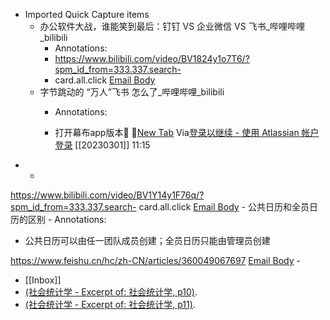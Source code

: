 - Imported Quick Capture items
    - 办公软件大战，谁能笑到最后：钉钉 VS 企业微信 VS 飞书_哔哩哔哩_bilibili
        - Annotations:
        - https://www.bilibili.com/video/BV1824y1o7T6/?spm_id_from=333.337.search-
        - card.all.click [Email Body](https://files.todoist.com/26lzjh-4qGTwuF52NuTHzKgDsymfzdJJ7on49EahgeM-eTFfBhRypWhW6bDKBWoc/by/21878347/as/file.html)
    - 字节跳动的 “万人”飞书 怎么了_哔哩哔哩_bilibili
        - Annotations:

        - 打开幕布app版本🌱 🦩[New Tab](chrome://newtab/) Via[登录以继续 - 使用 Atlassian 帐户登录](https://id.atlassian.com/login?application=trello&continue=https%3A%2F%2Ftrello.com%2Fauth%2Fatlassian%2Fcallback%3FreturnUrl%3D%252Fb%252FmkDhVlAC%252F%2525E5%2525B7%2525A5%2525E4%2525BD%25259C%2525E8%2525AE%2525B0%2525E5%2525BD%252595%26display%3DeyJ2ZXJpZmljYXRpb25TdHJhdGVneSI6InNvZnQifQ%253D%253D%26aaOnboarding%3D%26updateEmail%3D%26traceId%3D63fec34f13f5ca39eea6ee46c6d51a2d%26ssoVerified%3D&display=eyJ2ZXJpZmljYXRpb25TdHJhdGVneSI6InNvZnQifQ%3D%3D&email=wxhdp%40163.com&errorCode&login_hint=wxhdp%40163.com&restrict=true) [[20230301]] 11:15
*   * 


https://www.bilibili.com/video/BV1Y14y1F76q/?spm_id_from=333.337.search-
card.all.click [Email Body](https://files.todoist.com/rHCAPDMDs4ouzdOl9IHWao0RWkoq6mQTU2RTO9_nkrKJPMQKHYkJeJumnYYaqgQG/by/21878347/as/file.html)
    - 公共日历和全员日历的区别
        - Annotations:

* 公共日历可以由任一团队成员创建；全员日历只能由管理员创建

https://www.feishu.cn/hc/zh-CN/articles/360049067697 [Email Body](https://files.todoist.com/KDM-vRw--j0niBUDoF8A-FYDCaExsiRP0mH6zca7UN2UJZAHbt3eE0znBE0OJIop/by/21878347/as/file.html)
        - 
- [[Inbox]]
- [(社会统计学 - Excerpt of: 社会统计学, p10)](lt://open/Qu1dXFq4AEW-C08W9DTIPg).
- [(社会统计学 - Excerpt of: 社会统计学, p11)](lt://open/ZJbUBgr3nUqQO4V9jsIo4A).
